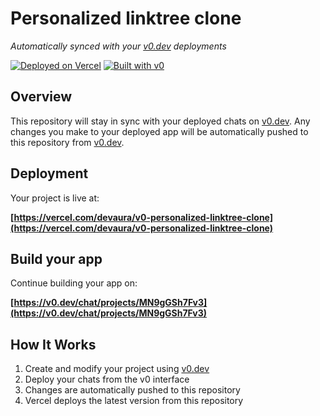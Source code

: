 # Personalized linktree clone

*Automatically synced with your [v0.dev](https://v0.dev) deployments*

[![Deployed on Vercel](https://img.shields.io/badge/Deployed%20on-Vercel-black?style=for-the-badge&logo=vercel)](https://vercel.com/devaura/v0-personalized-linktree-clone)
[![Built with v0](https://img.shields.io/badge/Built%20with-v0.dev-black?style=for-the-badge)](https://v0.dev/chat/projects/MN9gGSh7Fv3)

## Overview

This repository will stay in sync with your deployed chats on [v0.dev](https://v0.dev).
Any changes you make to your deployed app will be automatically pushed to this repository from [v0.dev](https://v0.dev).

## Deployment

Your project is live at:

**[https://vercel.com/devaura/v0-personalized-linktree-clone](https://vercel.com/devaura/v0-personalized-linktree-clone)**

## Build your app

Continue building your app on:

**[https://v0.dev/chat/projects/MN9gGSh7Fv3](https://v0.dev/chat/projects/MN9gGSh7Fv3)**

## How It Works

1. Create and modify your project using [v0.dev](https://v0.dev)
2. Deploy your chats from the v0 interface
3. Changes are automatically pushed to this repository
4. Vercel deploys the latest version from this repository
